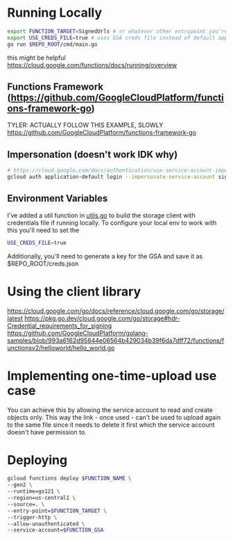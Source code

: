# Running Locally

```sh
export FUNCTION_TARGET=SignedUrls # or whatever other entrypoint you're using
export USE_CREDS_FILE=true # uses GSA creds file instead of default application credentials
go run $REPO_ROOT/cmd/main.go
```

this might be helpful https://cloud.google.com/functions/docs/running/overview

## Functions Framework (https://github.com/GoogleCloudPlatform/functions-framework-go)

TYLER: ACTUALLY FOLLOW THIS EXAMPLE, SLOWLY https://github.com/GoogleCloudPlatform/functions-framework-go

## Impersonation (doesn't work IDK why)

```sh
# https://cloud.google.com/docs/authentication/use-service-account-impersonation
gcloud auth application-default login --impersonate-service-account signed-url-agent@uploading-and-downloading-3988.iam.gserviceaccount.com
```

## Environment Variables

I've added a util function in [utils.go](utils/utils.go) to build the storage client with credentials file
if running locally. To configure your local env to work with this you'll need to set the

```sh
USE_CREDS_FILE=true
```

Additionally, you'll need to generate a key for the GSA and save it as $REPO_ROOT/creds.json

# Using the client library

https://cloud.google.com/go/docs/reference/cloud.google.com/go/storage/latest
https://pkg.go.dev/cloud.google.com/go/storage#hdr-Credential_requirements_for_signing
https://github.com/GoogleCloudPlatform/golang-samples/blob/993a6162d95844e06564b429034b39f6da7dff72/functions/functionsv2/helloworld/hello_world.go

# Implementing one-time-upload use case

You can achieve this by allowing the service account to read and create objects only. This way the link - once used - can't be used to upload again to the same file since it needs to delete it first which the service account doesn't have permission to.

# Deploying

```sh
gcloud functions deploy $FUNCTION_NAME \
--gen2 \
--runtime=go121 \
--region=us-central1 \
--source=. \
--entry-point=$FUNCTION_TARGET \
--trigger-http \
--allow-unauthenticated \
--service-account=$FUNCTION_GSA
```

